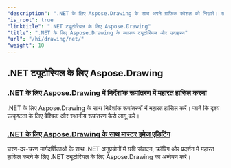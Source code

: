 ```yaml
---
"description": ".NET के लिए Aspose.Drawing के साथ अपने ग्राफ़िक कौशल को निखारें। सटीक निर्देशांक परिवर्तनों से लेकर गतिशील टेक्स्ट और फ़ॉन्ट तक, हमारे ट्यूटोरियल ग्राफ़िक्स की पूरी क्षमता को उजागर करते हैं।"
"is_root": true
"linktitle": ".NET ट्यूटोरियल के लिए Aspose.Drawing"
"title": ".NET के लिए Aspose.Drawing के व्यापक ट्यूटोरियल और उदाहरण"
"url": "/hi/drawing/net/"
"weight": 10
---
```


## .NET ट्यूटोरियल के लिए Aspose.Drawing
### [.NET के लिए Aspose.Drawing में निर्देशांक रूपांतरण में महारत हासिल करना](./transformations/)
.NET के लिए Aspose.Drawing के साथ निर्देशांक रूपांतरणों में महारत हासिल करें। जानें कि दृश्य उत्कृष्टता के लिए वैश्विक और स्थानीय रूपांतरण कैसे लागू करें।
### [.NET के लिए Aspose.Drawing के साथ मास्टर इमेज एडिटिंग](./master-image-editing/)
चरण-दर-चरण मार्गदर्शिकाओं के साथ .NET अनुप्रयोगों में छवि संपादन, क्रॉपिंग और प्रदर्शन में महारत हासिल करने के लिए .NET ट्यूटोरियल के लिए Aspose.Drawing का अन्वेषण करें।